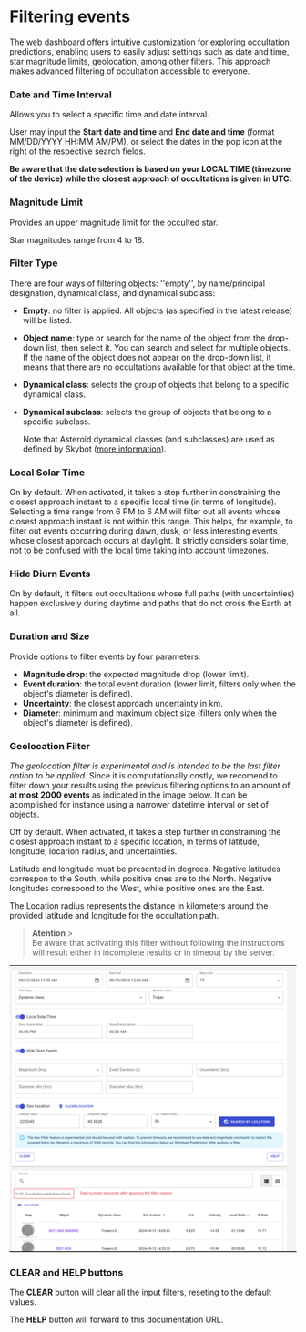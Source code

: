 # Filtering events

The web dashboard offers intuitive customization for exploring occultation predictions, enabling users to easily adjust settings such as date and time, star magnitude limits, geolocation, among other filters. This approach makes advanced filtering of occultation accessible to everyone.

### Date and Time Interval

Allows you to select a specific time and date interval.

User may input the **Start date and time** and **End date and time** (format MM/DD/YYYY HH:MM AM/PM), or select the dates in the pop icon at the right of the respective search fields.

**Be aware that the date selection is based on your LOCAL TIME (timezone of the device) while the closest approach of occultations is given in UTC.**

### Magnitude Limit

Provides an upper magnitude limit for the occulted star.

Star magnitudes range from 4 to 18.

### Filter Type

There are four ways of filtering objects: ''empty'', by name/principal designation, dynamical class, and dynamical subclass:

- **Empty**: no filter is applied. All objects (as specified in the latest release) will be listed.
- **Object name**: type or search for the name of the object from the drop-down list, then select it. You can search and select for multiple objects. If the name of the object does not appear on the drop-down list, it means that there are no occultations available for that object at the time.
- **Dynamical class**: selects the group of objects that belong to a specific dynamical class.
- **Dynamical subclass**: selects the group of objects that belong to a specific subclass.

  Note that Asteroid dynamical classes (and subclasses) are used as defined by Skybot ([more information](https://ssp.imcce.fr/webservices/skybot/)).

### Local Solar Time

On by default. When activated, it takes a step further in constraining the closest approach instant to a specific local time (in terms of longitude). Selecting a time range from 6 PM to 6 AM will filter out all events whose closest approach instant is not within this range. This helps, for example, to filter out events occurring during dawn, dusk, or less interesting events whose closest approach occurs at daylight. It strictly considers solar time, not to be confused with the local time taking into account timezones.

### Hide Diurn Events

On by default, it filters out occultations whose full paths (with uncertainties) happen exclusively during daytime and paths that do not cross the Earth at all.

### Duration and Size

Provide options to filter events by four parameters:

- **Magnitude drop**: the expected magnitude drop (lower limit).
- **Event duration**: the total event duration (lower limit, filters only when the object's diameter is defined).
- **Uncertainty**: the closest approach uncertainty in km.
- **Diameter**: minimum and maximum object size (filters only when the object's diameter is defined).

### Geolocation Filter

_The geolocation filter is experimental and is intended to be the last filter option to be applied._ Since it is computationally costly, we recomend to filter down your results using the previous filtering options to an amount of **at most 2000 events** as indicated in the image below. It can be acomplished for instance using a narrower datetime interval or set of objects.

Off by default. When activated, it takes a step further in constraining the closest approach instant to a specific location, in terms of latitude, longitude, locarion radius, and uncertainties.

Latitude and longitude must be presented in degrees. Negative latitudes correspon to the South, while positive ones are to the North. Negative longitudes correspond to the West, while positive ones are the East.

The Location radius represents the distance in kilometers around the provided latitude and longitude for the occultation path.

> **Atention** ><br/>Be aware that activating this filter without following the instructions will result either in incomplete results or in timeout by the server.

![Image Alt Text](../static/geolocation_filter.png)

### CLEAR and HELP buttons

The **CLEAR** button will clear all the input filters, reseting to the default values.

The **HELP** button will forward to this documentation URL.
